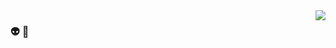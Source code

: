<img align="right" src="https://github-readme-stats.vercel.app/api?username=xiewang&show_icons=true&icon_color=805AD5&text_color=718096&bg_color=ffffff&hide_title=true" />

###   👽 🖖

